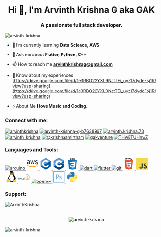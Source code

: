 <h1 align="center">Hi 👋, I'm Arvinth Krishna G aka GAK</h1>
<h3 align="center">A passionate full stack developer.</h3>

<p align="left"> <img src="https://komarev.com/ghpvc/?username=arvinth-krishna&label=Profile%20views&color=0e75b6&style=flat" alt="arvinth-krishna" /> </p>

- 🌱 I’m currently learning **Data Science, AWS**

- 💬 Ask me about **Flutter, Python, C++**

- 📫 How to reach me **arvinthkrishnag@gmail.com**

- 📄 Know about my experiences [https://drive.google.com/file/d/1e3RBO22YXL9NatTEi_uyz17dydeFsj1R/view?usp=sharing](https://drive.google.com/file/d/1e3RBO22YXL9NatTEi_uyz17dydeFsj1R/view?usp=sharing)

- ⚡ About Me **I love Music and Coding.**

<h3 align="left">Connect with me:</h3>
<p align="left">
<a href="https://dev.to/arvinthkrishna" target="blank"><img align="center" src="https://raw.githubusercontent.com/rahuldkjain/github-profile-readme-generator/master/src/images/icons/Social/devto.svg" alt="arvinthkrishna" height="30" width="40" /></a>
<a href="https://linkedin.com/in/arvinth-krishna-g-b7638967" target="blank"><img align="center" src="https://raw.githubusercontent.com/rahuldkjain/github-profile-readme-generator/master/src/images/icons/Social/linked-in-alt.svg" alt="arvinth-krishna-g-b7638967" height="30" width="40" /></a>
<a href="https://fb.com/arvinth.krishna.73" target="blank"><img align="center" src="https://raw.githubusercontent.com/rahuldkjain/github-profile-readme-generator/master/src/images/icons/Social/facebook.svg" alt="arvinth.krishna.73" height="30" width="40" /></a>
<a href="https://instagram.com/arvinth_krishna" target="blank"><img align="center" src="https://raw.githubusercontent.com/rahuldkjain/github-profile-readme-generator/master/src/images/icons/Social/instagram.svg" alt="arvinth_krishna" height="30" width="40" /></a>
<a href="https://medium.com/@krishnaamirtham" target="blank"><img align="center" src="https://raw.githubusercontent.com/rahuldkjain/github-profile-readme-generator/master/src/images/icons/Social/medium.svg" alt="@krishnaamirtham" height="30" width="40" /></a>
<a href="https://www.youtube.com/c/gakventure" target="blank"><img align="center" src="https://raw.githubusercontent.com/rahuldkjain/github-profile-readme-generator/master/src/images/icons/Social/youtube.svg" alt="gakventure" height="30" width="40" /></a>
<a href="https://discord.gg/THwBTUHnwZ" target="blank"><img align="center" src="https://raw.githubusercontent.com/rahuldkjain/github-profile-readme-generator/master/src/images/icons/Social/discord.svg" alt="THwBTUHnwZ" height="30" width="40" /></a>
</p>

<h3 align="left">Languages and Tools:</h3>
<p align="left"> <a href="https://www.arduino.cc/" target="_blank" rel="noreferrer"> <img src="https://cdn.worldvectorlogo.com/logos/arduino-1.svg" alt="arduino" width="40" height="40"/> </a> <a href="https://aws.amazon.com" target="_blank" rel="noreferrer"> <img src="https://raw.githubusercontent.com/devicons/devicon/master/icons/amazonwebservices/amazonwebservices-original-wordmark.svg" alt="aws" width="40" height="40"/> </a> <a href="https://www.cprogramming.com/" target="_blank" rel="noreferrer"> <img src="https://raw.githubusercontent.com/devicons/devicon/master/icons/c/c-original.svg" alt="c" width="40" height="40"/> </a> <a href="https://www.w3schools.com/cpp/" target="_blank" rel="noreferrer"> <img src="https://raw.githubusercontent.com/devicons/devicon/master/icons/cplusplus/cplusplus-original.svg" alt="cplusplus" width="40" height="40"/> </a> <a href="https://www.w3schools.com/css/" target="_blank" rel="noreferrer"> <img src="https://raw.githubusercontent.com/devicons/devicon/master/icons/css3/css3-original-wordmark.svg" alt="css3" width="40" height="40"/> </a> <a href="https://dart.dev" target="_blank" rel="noreferrer"> <img src="https://www.vectorlogo.zone/logos/dartlang/dartlang-icon.svg" alt="dart" width="40" height="40"/> </a> <a href="https://flutter.dev" target="_blank" rel="noreferrer"> <img src="https://www.vectorlogo.zone/logos/flutterio/flutterio-icon.svg" alt="flutter" width="40" height="40"/> </a> <a href="https://git-scm.com/" target="_blank" rel="noreferrer"> <img src="https://www.vectorlogo.zone/logos/git-scm/git-scm-icon.svg" alt="git" width="40" height="40"/> </a> <a href="https://www.w3.org/html/" target="_blank" rel="noreferrer"> <img src="https://raw.githubusercontent.com/devicons/devicon/master/icons/html5/html5-original-wordmark.svg" alt="html5" width="40" height="40"/> </a> <a href="https://developer.mozilla.org/en-US/docs/Web/JavaScript" target="_blank" rel="noreferrer"> <img src="https://raw.githubusercontent.com/devicons/devicon/master/icons/javascript/javascript-original.svg" alt="javascript" width="40" height="40"/> </a> <a href="https://www.linux.org/" target="_blank" rel="noreferrer"> <img src="https://raw.githubusercontent.com/devicons/devicon/master/icons/linux/linux-original.svg" alt="linux" width="40" height="40"/> </a> <a href="https://www.mysql.com/" target="_blank" rel="noreferrer"> <img src="https://raw.githubusercontent.com/devicons/devicon/master/icons/mysql/mysql-original-wordmark.svg" alt="mysql" width="40" height="40"/> </a> <a href="https://opencv.org/" target="_blank" rel="noreferrer"> <img src="https://www.vectorlogo.zone/logos/opencv/opencv-icon.svg" alt="opencv" width="40" height="40"/> </a> <a href="https://www.photoshop.com/en" target="_blank" rel="noreferrer"> <img src="https://raw.githubusercontent.com/devicons/devicon/master/icons/photoshop/photoshop-line.svg" alt="photoshop" width="40" height="40"/> </a> <a href="https://www.python.org" target="_blank" rel="noreferrer"> <img src="https://raw.githubusercontent.com/devicons/devicon/master/icons/python/python-original.svg" alt="python" width="40" height="40"/> </a> </p>

<h3 align="left">Support:</h3>
<p><a href="https://www.buymeacoffee.com/ArvinthKrishna"> <img align="left" src="https://cdn.buymeacoffee.com/buttons/v2/default-yellow.png" height="50" width="210" alt="ArvinthKrishna" /></a></p><br><br>

<p><img align="center" src="https://github-readme-stats.vercel.app/api/top-langs?username=arvinth-krishna&show_icons=true&locale=en&layout=compact" alt="arvinth-krishna" /></p>


<p><img align="center" src="https://github-readme-streak-stats.herokuapp.com/?user=arvinth-krishna&" alt="arvinth-krishna" /></p>

